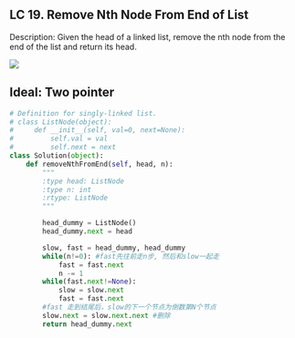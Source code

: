 ## LC 19. Remove Nth Node From End of List

Description: Given the head of a linked list, remove the nth node from the end of the list and return its head.

<img src = "https://assets.leetcode.com/uploads/2020/10/03/remove_ex1.jpg">

## Ideal: Two pointer

```python
# Definition for singly-linked list.
# class ListNode(object):
#     def __init__(self, val=0, next=None):
#         self.val = val
#         self.next = next
class Solution(object):
    def removeNthFromEnd(self, head, n):
        """
        :type head: ListNode
        :type n: int
        :rtype: ListNode
        """

        head_dummy = ListNode()
        head_dummy.next = head

        slow, fast = head_dummy, head_dummy
        while(n!=0): #fast先往前走n步, 然后和slow一起走
            fast = fast.next
            n -= 1
        while(fast.next!=None):
            slow = slow.next
            fast = fast.next
        #fast 走到结尾后，slow的下一个节点为倒数第N个节点
        slow.next = slow.next.next #删除
        return head_dummy.next
```